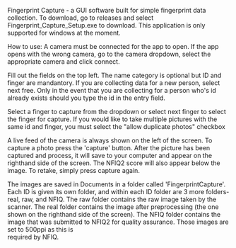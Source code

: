 Fingerprint Capture - a GUI software built for simple fingerprint data collection. 
To download, go to releases and select Fingerprint_Capture_Setup.exe to download. This application is only supported for windows at the moment.



How to use:
A camera must be connected for the app to open. If the app opens with the wrong camera, go to the camera dropdown, 
select the appropriate camera and click connect.

Fill out the fields on the top left. The name category is optional but ID and finger are mandantory. If you are collecting data 
for a new person, select next free. Only in the event that you are collecting for a person who's id already exists should you type 
the id in the entry field.

Select a finger to capture from the dropdown or select next finger to select the finger for capture. If you would like to take multiple 
pictures with the same id and finger, you must select the "allow duplicate photos" checkbox

A live feed of the camera is always shown on the left of the screen. To capture a photo press the 'capture' button. After the picture has been
captured and process, it will save to your computer and appear on the righthand side of the screen. The NFIQ2 score will also appear below the image.
To retake, simply press capture again.

The images are saved in Documents in a folder called 'FingerprintCapture'. Each ID is given its own folder, and within each ID folder are 3 more folders-
real, raw, and NFIQ. The raw folder contains the raw image taken by the scanner. The real folder contains the image after preprocessing (the one shown on the
righthand side of the screen). The NFIQ folder contains the image that was submitted to NFIQ2 for quality assurance. Those images are set to 500ppi as this is  
required by NFIQ. 
